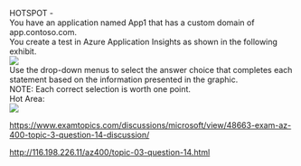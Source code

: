 HOTSPOT -<br/>You have an application named App1 that has a custom domain of app.contoso.com.<br/>You create a test in Azure Application Insights as shown in the following exhibit.<br/><img src="https://www.examtopics.com/assets/media/exam-media/04257/0009900001.jpg" class="in-exam-image"/><br/>Use the drop-down menus to select the answer choice that completes each statement based on the information presented in the graphic.<br/>NOTE: Each correct selection is worth one point.<br/>Hot Area:<br/><img src="https://www.examtopics.com/assets/media/exam-media/04257/0010000001.png" class="in-exam-image"/><br/><p><a href="https://www.examtopics.com/discussions/microsoft/view/48663-exam-az-400-topic-3-question-14-discussion/">https://www.examtopics.com/discussions/microsoft/view/48663-exam-az-400-topic-3-question-14-discussion/</a></p><p><a href="http://116.198.226.11/az400/topic-03-question-14.html">http://116.198.226.11/az400/topic-03-question-14.html</a></p><script src="https://giscus.app/client.js"                    data-repo="azsamples/az204"                    data-repo-id="R_kgDOMRXzDQ"                    data-category="General"                    data-category-id="DIC_kwDOMRXzDc4Cgi27"                    data-mapping="pathname"                    data-strict="0"                    data-reactions-enabled="0"                    data-emit-metadata="0"                    data-input-position="bottom"                    data-theme="preferred_color_scheme"                    data-lang="en"                    crossorigin="anonymous"                    async>                    </script>